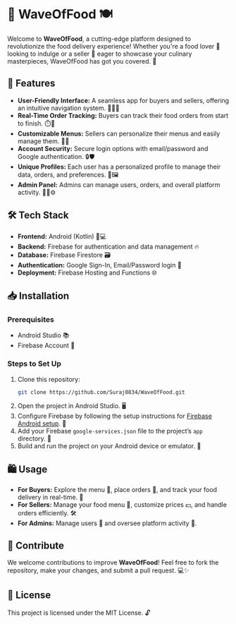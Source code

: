 
# 🌊 **WaveOfFood** 🍽️

Welcome to **WaveOfFood**, a cutting-edge platform designed to revolutionize the food delivery experience! Whether you're a food lover 🍕 looking to indulge or a seller 🍔 eager to showcase your culinary masterpieces, WaveOfFood has got you covered. 🌟

## 🚀 Features

- **User-Friendly Interface:** A seamless app for buyers and sellers, offering an intuitive navigation system. 🧑‍🍳📱
- **Real-Time Order Tracking:** Buyers can track their food orders from start to finish. ⏱️🍴
- **Customizable Menus:** Sellers can personalize their menus and easily manage them. 📜🍔
- **Account Security:** Secure login options with email/password and Google authentication. 🔒🛡️
- **Unique Profiles:** Each user has a personalized profile to manage their data, orders, and preferences. 👤🖼️
- **Admin Panel:** Admins can manage users, orders, and overall platform activity. 🧑‍💻⚙️

## 🛠️ Tech Stack

- **Frontend:** Android (Kotlin) 📱💻
- **Backend:** Firebase for authentication and data management 🔥
- **Database:** Firebase Firestore 🗃️
- **Authentication:** Google Sign-In, Email/Password login 🔑
- **Deployment:** Firebase Hosting and Functions 🌐

## 📥 Installation

### Prerequisites

- Android Studio 📚
- Firebase Account 🔑

### Steps to Set Up

1. Clone this repository:
   ```bash
   git clone https://github.com/Suraj0834/WaveOfFood.git
   ```
2. Open the project in Android Studio. 🖥️
3. Configure Firebase by following the setup instructions for [Firebase Android setup](https://firebase.google.com/docs/android/setup). 🔧
4. Add your Firebase `google-services.json` file to the project’s `app` directory. 🔑
5. Build and run the project on your Android device or emulator. 📲

## 🛍️ Usage

- **For Buyers:** Explore the menu 🍣, place orders 🛒, and track your food delivery in real-time. 📍
- **For Sellers:** Manage your food menu 🍕, customize prices 💵, and handle orders efficiently. 🛠️
- **For Admins:** Manage users 👥 and oversee platform activity 🏢.

## 🤝 Contribute

We welcome contributions to improve **WaveOfFood**! Feel free to fork the repository, make your changes, and submit a pull request. 💻✨

## 📜 License

This project is licensed under the MIT License. 🔓
